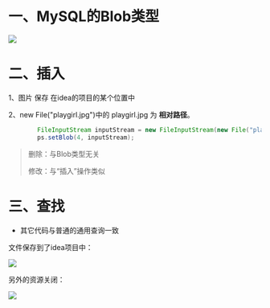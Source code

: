 # 一、MySQL的Blob类型

![](https://azhu12138.oss-cn-shenzhen.aliyuncs.com/img/20200721140215.png)

# 二、插入

1、图片 保存 在idea的项目的某个位置中

2、new File("playgirl.jpg")中的 playgirl.jpg 为 **相对路径**。

```java
        FileInputStream inputStream = new FileInputStream(new File("playgirl.jpg"));
        ps.setBlob(4, inputStream);
```

> 删除：与Blob类型无关
>
> 修改：与“插入”操作类似

# 三、查找

- 其它代码与普通的通用查询一致

文件保存到了idea项目中：

![](https://azhu12138.oss-cn-shenzhen.aliyuncs.com/img/20200721142639.png)

另外的资源关闭：

![](https://azhu12138.oss-cn-shenzhen.aliyuncs.com/img/20200721142832.png)

